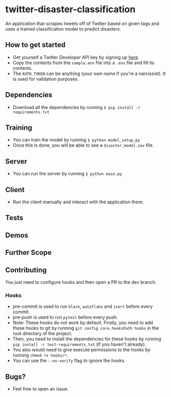 # twitter-disaster-classification
An application that scrapes tweets off of Twitter based on given tags and uses a trained classification model to predict disasters.

## How to get started
- Get yourself a Twitter Developer API key by signing up [here](https://developer.twitter.com/en).
- Copy the contents from the `sample.env` file into a `.env` file and fill its contents.
- The `AUTH_TOKEN` can be anything (your own name if you're a narcissist). It is used for validation purposes.

## Dependencies
- Download all the dependencies by running 
  `$ pip install -r requirements.txt`
  
## Training
- You can train the model by running 
  `$ python model_setup.py`
- Once this is done, you will be able to see a `disaster_model.sav` file.

## Server
- You can run the server by running
  `$ python main.py`

## Client
- Run the client manually and interact with the application there.

## Tests


## Demos


## Further Scope


## Contributing

You just need to configure hooks and then open a PR to the dev branch.

### Hooks
- pre-commit is used to run `black`, `autoflake` and `isort` before every commit.
- pre-push is used to run `pytest` before every push.
- Note: These hooks do not work by default. Firstly, you need to add these hooks to git by running `git config core.hooksPath hooks` in the root directory            of the project.
- Then, you need to install the dependencies for these hooks by running `pip install -r test-requirements.txt` (if you haven't already).
- You also would need to give execute permissions to the hooks by running `chmod +x hooks/*`.
- You can use the `--no-verify` flag to ignore the hooks.

## Bugs?
- Feel free to open an issue.

